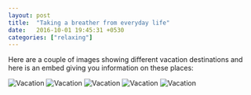 ```yaml
---
layout: post
title:  "Taking a breather from everyday life"
date:   2016-10-01 19:45:31 +0530
categories: ["relaxing"]
---
```


 
Here are a couple of images showing different vacation destinations and here is an embed giving you information on these places:
<a data-pin-do="embedPin" href="https://www.pinterest.com/pin/75153887509854784/"></a>

 <img src="https://images.oyster.com/photos/main-pool--v2251398-720.jpg" alt="Vacation">
  <img src="https://images.oyster.com/photos/one-bedroom-ocean-view-suite--v1500638-46-720.jpg" alt="Vacation">
   <img src="https://images.oyster.com/photos/jacuzzi--v1227362-54-720.jpg" alt="Vacation">
    <img src="https://images.oyster.com/photos/beach--v3797428-720.jpg" alt="Vacation">
     <img src="https://images.oyster.com/photos/ocean-view-king-deluxe-original-building--v1895585-56-720.jpg" alt="Vacation">
 
 

 

 